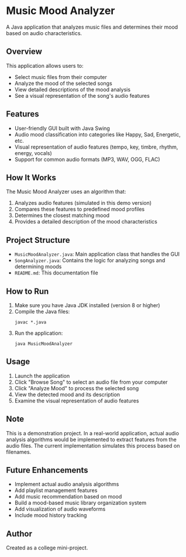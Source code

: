# Music Mood Analyzer

A Java application that analyzes music files and determines their mood based on audio characteristics.

## Overview

This application allows users to:
- Select music files from their computer
- Analyze the mood of the selected songs
- View detailed descriptions of the mood analysis
- See a visual representation of the song's audio features

## Features

- User-friendly GUI built with Java Swing
- Audio mood classification into categories like Happy, Sad, Energetic, etc.
- Visual representation of audio features (tempo, key, timbre, rhythm, energy, vocals)
- Support for common audio formats (MP3, WAV, OGG, FLAC)

## How It Works

The Music Mood Analyzer uses an algorithm that:
1. Analyzes audio features (simulated in this demo version)
2. Compares these features to predefined mood profiles
3. Determines the closest matching mood
4. Provides a detailed description of the mood characteristics

## Project Structure

- `MusicMoodAnalyzer.java`: Main application class that handles the GUI
- `SongAnalyzer.java`: Contains the logic for analyzing songs and determining moods
- `README.md`: This documentation file

## How to Run

1. Make sure you have Java JDK installed (version 8 or higher)
2. Compile the Java files:
   ```
   javac *.java
   ```
3. Run the application:
   ```
   java MusicMoodAnalyzer
   ```

## Usage

1. Launch the application
2. Click "Browse Song" to select an audio file from your computer
3. Click "Analyze Mood" to process the selected song
4. View the detected mood and its description
5. Examine the visual representation of audio features

## Note

This is a demonstration project. In a real-world application, actual audio analysis algorithms would be implemented to extract features from the audio files. The current implementation simulates this process based on filenames.

## Future Enhancements

- Implement actual audio analysis algorithms
- Add playlist management features
- Add music recommendation based on mood
- Build a mood-based music library organization system
- Add visualization of audio waveforms
- Include mood history tracking

## Author

Created as a college mini-project. 